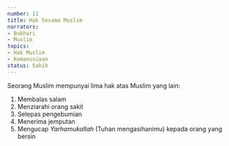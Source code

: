 ```yaml
---
number: 11
title: Hak Sesama Muslim
narrators:
- Bukhari
- Muslim
topics:
- Hak Muslim
- Kemanusiaan
status: Sahih
---
```


Seorang Muslim mempunyai lima hak atas Muslim yang lain:
1. Membalas salam
2. Menziarahi orang sakit
3. Selepas pengebumian
4. Menerima jemputan
5. Mengucap *Yarhamukallah* (Tuhan mengasihanimu) kepada orang yang bersin
